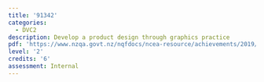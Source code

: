 ```yaml
---
title: '91342'
categories:
  - DVC2
description: Develop a product design through graphics practice
pdf: 'https://www.nzqa.govt.nz/nqfdocs/ncea-resource/achievements/2019/as91342.pdf'
level: '2'
credits: '6'
assessment: Internal
---
```


